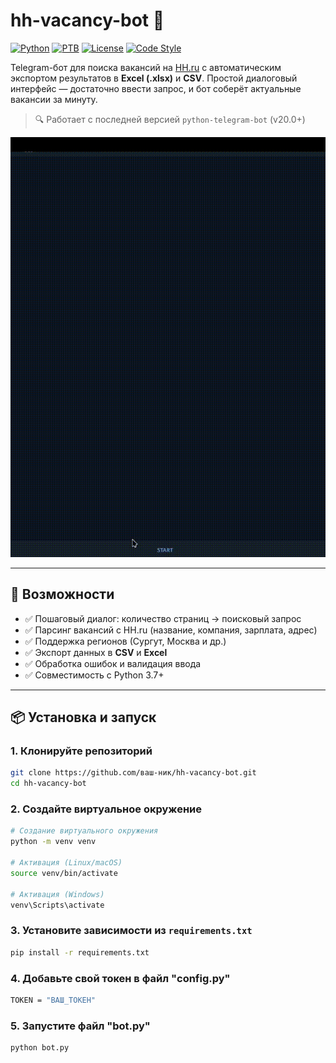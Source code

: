 
# hh-vacancy-bot 🤖

[![Python](https://img.shields.io/badge/Python-3.7%2B-blue?logo=python)](https://python.org)
[![PTB](https://img.shields.io/badge/PTB-20.0%2B-green?logo=telegram)](https://python-telegram-bot.org)
[![License](https://img.shields.io/badge/License-MIT-yellow.svg)](LICENSE)
[![Code Style](https://img.shields.io/badge/code%20style-black-000000.svg)](https://github.com/psf/black)

Telegram-бот для поиска вакансий на [HH.ru](https://hh.ru) с автоматическим экспортом результатов в **Excel (.xlsx)** и **CSV**. Простой диалоговый интерфейс — достаточно ввести запрос, и бот соберёт актуальные вакансии за минуту.

> 🔍 Работает с последней версией `python-telegram-bot` (v20.0+)

![Demo](demo_bot.gif)

---

## 🚀 Возможности

- ✅ Пошаговый диалог: количество страниц → поисковый запрос
- ✅ Парсинг вакансий с HH.ru (название, компания, зарплата, адрес)
- ✅ Поддержка регионов (Сургут, Москва и др.)
- ✅ Экспорт данных в **CSV** и **Excel**
- ✅ Обработка ошибок и валидация ввода
- ✅ Совместимость с Python 3.7+

---

## 📦 Установка и запуск

### 1. Клонируйте репозиторий

```bash
git clone https://github.com/ваш-ник/hh-vacancy-bot.git
cd hh-vacancy-bot
```

### 2. Создайте виртуальное окружение

```bash
# Создание виртуального окружения
python -m venv venv

# Активация (Linux/macOS)
source venv/bin/activate

# Активация (Windows)
venv\Scripts\activate
```

### 3. Установите зависимости из `requirements.txt`

```bash
pip install -r requirements.txt
```

### 4. Добавьте свой токен в файл "config.py"

```bash
TOKEN = "ВАШ_ТОКЕН"
```
### 5. Запустите файл "bot.py"

```bash
python bot.py
```
